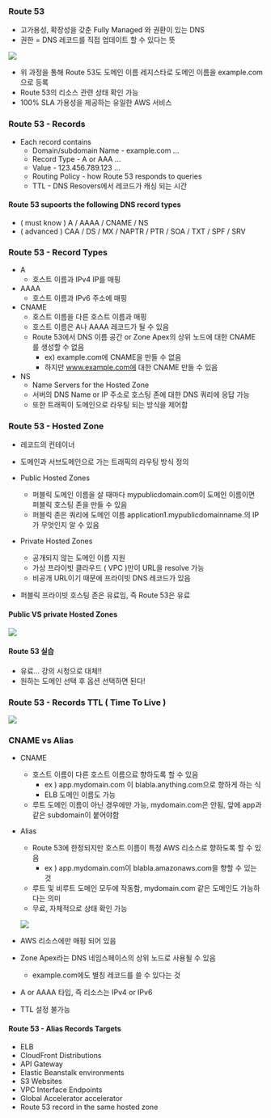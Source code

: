 ### Route 53 ###
- 고가용성, 확장성을 갖춘 Fully Managed 와 권환이 있는 DNS
- 권한 = DNS 레코드를 직접 업데이트 할 수 있다는 뜻

![](https://velog.velcdn.com/images/xodbs1123/post/0293941e-54f0-42a0-80dd-172472593c79/image.png)

- 위 과정을 통해 Route 53도 도메인 이름 레지스타로 도메인 이름을 example.com으로 등록
- Route 53의 리소스 관련 상태 확인 가능
- 100% SLA 가용성을 제공하는 유일한 AWS 서비스

### Route 53 - Records ###
- Each record contains
  - Domain/subdomain Name - example.com ...
  - Record Type - A or AAA ...
  - Value - 123.456.789.123 ...
  - Routing Policy - how Route 53 responds to queries
  - TTL - DNS Resovers에서 레코드가 캐싱 되는 시간
#### Route 53 supoorts the following DNS record types ####
- ( must know ) A / AAAA / CNAME / NS
- ( advanced ) CAA / DS / MX / NAPTR / PTR / SOA / TXT / SPF / SRV
### Route 53 - Record Types ###
- A 
  - 호스트 이름과 IPv4 IP를 매핑
- AAAA
  - 호스트 이름과 IPv6 주소에 매핑
- CNAME
  - 호스트 이름을 다른 호스트 이름과 매핑
  - 호스트 이름은 A나 AAAA 레코드가 될 수 있음
  - Route 53에서 DNS 이름 공간 or Zone Apex의 상위 노드에 대한 CNAME 를 생성할 수 없음
    - ex) example.com에 CNAME을 만들 수 없음
    - 하지만 www.example.com에 대한 CNAME 만들 수 있음
- NS
  - Name Servers for the Hosted Zone
  - 서버의 DNS Name or IP 주소로 호스팅 존에 대한 DNS 쿼리에 응답 가능
  - 또한 트래픽이 도메인으로 라우팅 되는 방식을 제어함
### Route 53 - Hosted Zone ###
  - 레코드의 컨테이너
  - 도메인과 서브도메인으로 가는 트래픽의 라우팅 방식 정의
  - Public Hosted Zones
    - 퍼블릭 도메인 이름을 살 때마다 mypublicdomain.com이 도메인 이름이면 퍼블릭 호스팅 존을 만들 수 있음
    - 퍼블릭 존은 쿼리에 도메인 이름 application1.mypublicdomainname.의 IP가 무엇인지 알 수 있음
- Private Hosted Zones 
  - 공개되지 않는 도메인 이름 지원
  - 가상 프라이빗 클라우드 ( VPC )만이 URL을 resolve 가능
  - 비공개 URL이기 때문에 프라이빗 DNS 레코드가 있음
  
- 퍼블릭 프라이빗 호스팅 존은 유료임, 즉 Route 53은 유료  
#### Public VS private Hosted Zones ###

![](https://velog.velcdn.com/images/xodbs1123/post/c3ec8955-dea5-4fa4-b53d-67ac25bb959c/image.png)

#### Route 53 실습 ####
- 유료... 강의 시청으로 대체!!
- 원하는 도메인 선택 후 옵션 선택하면 된다!

### Route 53 - Records TTL ( Time To Live ) ###

![](https://velog.velcdn.com/images/xodbs1123/post/10ef6a9f-67ee-4d4c-8a68-b425da1206fe/image.png)

### CNAME vs Alias ###
- CNAME 
  - 호스트 이름이 다른 호스트 이름으료 향하도록 할 수 있음
    - ex ) app.mydomain.com 이 blabla.anything.com으로 향하게 하는 식
    - ELB 도메인 이름도 가능
  - 루트 도메인 이름이 아닌 경우에만 가능, mydomain.com은 안됨, 앞에 app과 같은 subdomain이 붙어야함
- Alias
  - Route 53에 한정되지만 호스트 이름이 특정 AWS 리소스로 향하도록 할 수 있음
    - ex ) app.mydomain.com이 blabla.amazonaws.com을 향할 수 있는 것
  - 루트 및 비루트 도메인 모두에 작동함, mydomain.com 같은 도메인도 가능하다는 의미    
  - 무료, 자체적으로 상태 확인 가능

   ![](https://velog.velcdn.com/images/xodbs1123/post/520a6773-d8d9-48d8-9902-c1ac3ae0cf30/image.png)

- AWS 리소스에만 매핑 되어 있음
- Zone Apex라는 DNS 네임스페이스의 상위 노드로 사용될 수 있음
  - example.com에도 별칭 레코드를 쓸 수 있다는 것
- A or AAAA 타입, 즉 리소스는 IPv4 or IPv6  
- TTL 설정 불가능
#### Route 53 - Alias Records Targets
- ELB
- CloudFront Distributions
- API Gateway
- Elastic Beanstalk environments
- S3 Websites
- VPC Interface Endpoints
- Global Accelerator accelerator
- Route 53 record in the same hosted zone 

